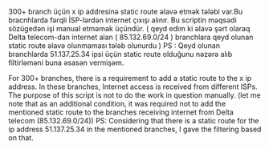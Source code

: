 300+ branch üçün x ip addresinə static route əlavə etmək tələbi var.Bu bracnhlarda fərqli İSP-lərdən internet çıxışı alınır. Bu scriptin məqsədi sözügedən işi manual etməmək üçündür. ( qeyd edim ki əlavə şərt olaraq Delta telecom-dan internet alan ( 85.132.69.0/24 ) branchlara qeyd olunan static route əlavə olunmaması tələb olunurdu ) PS : Qeyd olunan branchlarda 51.137.25.34 ipsi üçün static route olduğunu nəzərə alıb filtirləməni buna əsasən vermişəm. 

For 300+ branches, there is a requirement to add a static route to the x ip address. In these branches, Internet access is received from different ISPs. The purpose of this script is not to do the work in question manually. (let me note that as an additional condition, it was required not to add the mentioned static route to the branches receiving internet from Delta telecom (85.132.69.0/24)) PS: Considering that there is a static route for the ip address 51.137.25.34 in the mentioned branches, I gave the filtering based on that.
